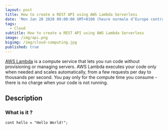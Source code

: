 ```yaml
---
layout: post
title: How to create a REST API using AWS Lambda Serverless
date: 'Mon Jan 20 2020 09:00:00 GMT+0100 (heure normale d’Europe centrale)'
tags:
  - Cloud
subtitle: How to create a REST API using AWS Lambda Serverless
image: /img/api.png
bigimg: /img/cloud-computing.jpg
published: true
---
```


[AWS Lambda](https://aws.amazon.com/lambda/) is a compute service that lets you run code without provisioning or managing servers. AWS Lambda executes your code only when needed and scales automatically, from a few requests per day to thousands per second. You pay only for the compute time you consume - there is no charge when your code is not running.

## Description

### What is it ?

```JS
cont hello = "Hello World!";
```
